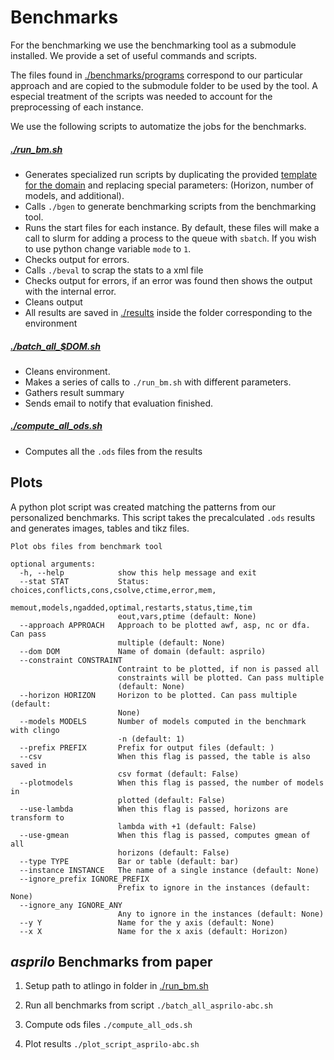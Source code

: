 # Benchmarks

For the benchmarking we use the benchmarking tool as a submodule installed. We provide a set of useful commands and scripts. 

The files found in [./benchmarks/programs](../benchmarks/programs) correspond to our particular approach and are copied to the submodule folder to be used by the tool. A especial treatment of the scripts was needed to account for the preprocessing of each instance.

We use the following scripts to automatize the jobs for the benchmarks.

##### [./run_bm.sh](./run_bm.sh) 
- Generates specialized run scripts by duplicating the provided [template for the domain](./runscripts/runscript_asprilo-abc.xml) and replacing special parameters: (Horizon, number of models, and additional).
- Calls `./bgen` to generate benchmarking scripts from the benchmarking tool.
- Runs the start files for each instance. 
  By default, these files will make a call to slurm for adding a process to the queue with `sbatch`. If you wish to use python change variable `mode` to  `1`.
- Checks output for errors.
- Calls `./beval` to scrap the stats to a xml file
- Checks output for errors, if an error was found then shows the output with the internal error.
- Cleans output
- All results are saved in [./results](./results) inside the folder corresponding to the environment

##### [./batch_all_$DOM.sh](./batch_all.sh) 
- Cleans environment.
- Makes a series of calls to `./run_bm.sh` with different parameters.
- Gathers result summary
- Sends email to notify that evaluation finished.

##### [./compute_all_ods.sh](./compute_all_ods.sh) 
- Computes all the `.ods` files from the results


## Plots

A python plot script was created matching the patterns from our personalized benchmarks. 
This script takes the precalculated `.ods` results and generates images, tables and tikz files. 

```
Plot obs files from benchmark tool

optional arguments:
  -h, --help            show this help message and exit
  --stat STAT           Status: choices,conflicts,cons,csolve,ctime,error,mem,
                        memout,models,ngadded,optimal,restarts,status,time,tim
                        eout,vars,ptime (default: None)
  --approach APPROACH   Approach to be plotted awf, asp, nc or dfa. Can pass
                        multiple (default: None)
  --dom DOM             Name of domain (default: asprilo)
  --constraint CONSTRAINT
                        Contraint to be plotted, if non is passed all
                        constraints will be plotted. Can pass multiple
                        (default: None)
  --horizon HORIZON     Horizon to be plotted. Can pass multiple (default:
                        None)
  --models MODELS       Number of models computed in the benchmark with clingo
                        -n (default: 1)
  --prefix PREFIX       Prefix for output files (default: )
  --csv                 When this flag is passed, the table is also saved in
                        csv format (default: False)
  --plotmodels          When this flag is passed, the number of models in
                        plotted (default: False)
  --use-lambda          When this flag is passed, horizons are transform to
                        lambda with +1 (default: False)
  --use-gmean           When this flag is passed, computes gmean of all
                        horizons (default: False)
  --type TYPE           Bar or table (default: bar)
  --instance INSTANCE   The name of a single instance (default: None)
  --ignore_prefix IGNORE_PREFIX
                        Prefix to ignore in the instances (default: None)
  --ignore_any IGNORE_ANY
                        Any to ignore in the instances (default: None)
  --y Y                 Name for the y axis (default: None)
  --x X                 Name for the x axis (default: Horizon)
  ```

## *asprilo* Benchmarks from paper

1. Setup path to atlingo in folder in [./run_bm.sh](./run_bm.sh)

1. Run all benchmarks from script `./batch_all_asprilo-abc.sh`

2. Compute ods files `./compute_all_ods.sh`

3. Plot results `./plot_script_asprilo-abc.sh`

